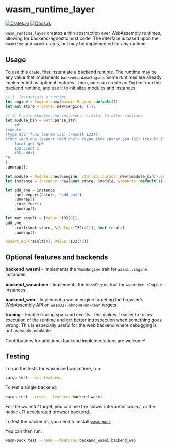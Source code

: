 # wasm_runtime_layer

[![Crates.io](https://img.shields.io/crates/v/wasm_runtime_layer.svg)](https://crates.io/crates/wasm_runtime_layer)
[![Docs.rs](https://docs.rs/wasm_runtime_layer/badge.svg)](https://docs.rs/wasm_runtime_layer)

`wasm_runtime_layer` creates a thin abstraction over WebAssembly runtimes, allowing for backend-agnostic host code. The interface is based upon the `wasmtime` and `wasmi` crates, but may be implemented for any runtime.

## Usage

To use this crate, first instantiate a backend runtime. The runtime may be any
value that implements `backend::WasmEngine`. Some runtimes are already implemented as optional features.
Then, one can create an `Engine` from the backend runtime, and use it to initialize modules and instances:

```rust
// 1. Instantiate a runtime
let engine = Engine::new(wasmi::Engine::default());
let mut store = Store::new(&engine, ());

// 2. Create modules and instances, similar to other runtimes
let module_bin = wat::parse_str(
    r#"
(module
(type $t0 (func (param i32) (result i32)))
(func $add_one (export "add_one") (type $t0) (param $p0 i32) (result i32)
    local.get $p0
    i32.const 1
    i32.add))
"#,
)
.unwrap();

let module = Module::new(&engine, std::io::Cursor::new(&module_bin)).unwrap();
let instance = Instance::new(&mut store, &module, &Imports::default()).unwrap();

let add_one = instance
    .get_export(&store, "add_one")
    .unwrap()
    .into_func()
    .unwrap();
        
let mut result = [Value::I32(0)];
add_one
    .call(&mut store, &[Value::I32(42)], &mut result)
    .unwrap();

assert_eq!(result[0], Value::I32(43));
```

## Optional features and backends

**backend_wasmi** - Implements the `WasmEngine` trait for `wasmi::Engine` instances.

**backend_wasmtime** - Implements the `WasmEngine` trait for `wasmtime::Engine` instances.

**backend_web** - Implement a wasm engine targeting the browser's WebAssembly API on `wasm32-unknown-unknown` targets.

**tracing** - Enable tracing span and events. This makes it easier to follow execution of the runtime and get better introspection when something goes wrong. This is especially useful for the web backend where debugging is not as easily available.

Contributions for additional backend implementations are welcome!

## Testing

To run the tests for wasmi and wasmtime, run:

```sh
cargo test --all-features
```

To test a single backend:

```sh
cargo test --tests --features backend_wasmi
```

For the *wasm32* target, you can use the slower interpreter *wasmi*, or the native JIT accelerated browser backend.

To test the backends, you need to install [`wasm-pack`](https://github.com/rustwasm/wasm-pack).

You can then run:
```sh
wasm-pack test --node --features backend_wasmi,backend_web
```
